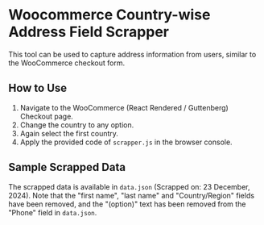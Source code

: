 # Woocommerce Country-wise Address Field Scrapper

This tool can be used to capture address information from users, similar to the WooCommerce checkout form.

## How to Use

1. Navigate to the WooCommerce (React Rendered / Guttenberg) Checkout page.
2. Change the country to any option.
3. Again select the first country.
4. Apply the provided code of `scrapper.js` in the browser console.

## Sample Scrapped Data

The scrapped data is available in `data.json` (Scrapped on: 23 December, 2024). Note that the "first name", "last name" and "Country/Region" fields have been removed, and the "(option)" text has been removed from the "Phone" field in `data.json`.